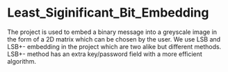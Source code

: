 # Least_Siginificant_Bit_Embedding
The project is used to embed a binary message into a greyscale image in the form of a 2D matrix which can be chosen by the user. We use LSB and LSB+- embedding in the project which are two alike but different methods. LSB+- method has an extra key/password field with a more efficient algorithm.
